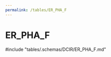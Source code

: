 ```yaml
---
permalink: /tables/ER_PHA_F
---
```

# ER_PHA_F
<!-- SPDX-License-Identifier: MPL-2.0 -->

<!-- ATTENTION : Ne pas supprimer ou modifier la ligne ci-dessous -->
#include "tables/.schemas/DCIR/ER_PHA_F.md"
<!-- ATTENTION : Ne pas supprimer ou modifier la ligne ci-dessus -->
